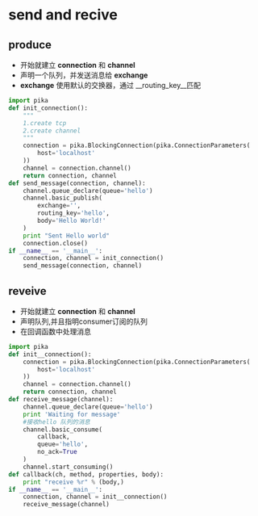 # send and recive
## produce
* 开始就建立 __connection__ 和 __channel__ 
* 声明一个队列，并发送消息给 __exchange__
* __exchange__ 使用默认的交换器，通过 __routing_key__匹配

```python
import pika
def init_connection():
    """ 
    1.create tcp
    2.create channel
    """
    connection = pika.BlockingConnection(pika.ConnectionParameters(
        host='localhost'
    ))  
    channel = connection.channel()
    return connection, channel
def send_message(connection, channel):
    channel.queue_declare(queue='hello')
    channel.basic_publish(
        exchange='',
        routing_key='hello',
        body='Hello World!'
    )   
    print "Sent Hello world"
    connection.close()
if __name__ == '__main__':
    connection, channel = init_connection()
    send_message(connection, channel)
```
## reveive
* 开始就建立 __connection__ 和 __channel__
* 声明队列,并且指明consumer订阅的队列
* 在回调函数中处理消息

```python
import pika
def init__connection():
    connection = pika.BlockingConnection(pika.ConnectionParameters(
        host='localhost'
    ))  
    channel = connection.channel()
    return connection, channel
def receive_message(channel):
    channel.queue_declare(queue='hello')
    print 'Waiting for message'
    #接收hello 队列的消息
    channel.basic_consume(
        callback,
        queue='hello',
        no_ack=True
    )   
    channel.start_consuming()
def callback(ch, method, properties, body):
    print "receive %r" % (body,)
if __name__ == '__main__':
    connection, channel = init__connection()
    receive_message(channel)
```
